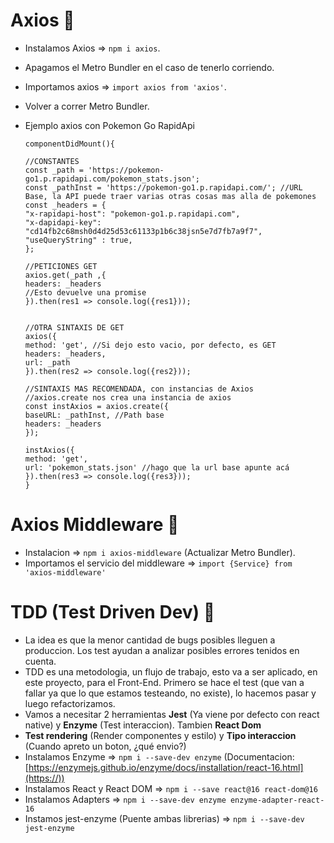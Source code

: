 # Axios 🚀️

* Instalamos Axios => `npm i axios`.
* Apagamos el Metro Bundler en el caso de tenerlo corriendo.
* Importamos axios => `import axios from 'axios'`.
* Volver a correr Metro Bundler.
* Ejemplo axios con Pokemon Go RapidApi

  ```
  componentDidMount(){

  //CONSTANTES
  const _path = 'https://pokemon-go1.p.rapidapi.com/pokemon_stats.json';
  const _pathInst = 'https://pokemon-go1.p.rapidapi.com/'; //URL Base, la API puede traer varias otras cosas mas alla de pokemones
  const _headers = {
  "x-rapidapi-host": "pokemon-go1.p.rapidapi.com",
  "x-dapidapi-key": "cd14fb2c68msh0d4d25d53c61133p1b6c38jsn5e7d7fb7a9f7",
  "useQueryString" : true,
  };

  //PETICIONES GET
  axios.get(_path ,{
  headers: _headers
  //Esto devuelve una promise
  }).then(res1 => console.log({res1}));


  //OTRA SINTAXIS DE GET
  axios({
  method: 'get', //Si dejo esto vacio, por defecto, es GET
  headers: _headers,
  url: _path
  }).then(res2 => console.log({res2}));

  //SINTAXIS MAS RECOMENDADA, con instancias de Axios
  //axios.create nos crea una instancia de axios
  const instAxios = axios.create({
  baseURL: _pathInst, //Path base
  headers: _headers
  });

  instAxios({
  method: 'get',
  url: 'pokemon_stats.json' //hago que la url base apunte acá
  }).then(res3 => console.log({res3}));
  }
  ```

# Axios Middleware 🚀️

* Instalacion => `npm i axios-middleware` (Actualizar Metro Bundler).
* Importamos el servicio del middleware => `import {Service} from 'axios-middleware'`

# TDD (Test Driven Dev) 👀️ 

* La idea es que la menor cantidad de bugs posibles lleguen a produccion. Los test ayudan a analizar posibles errores tenidos en cuenta.
* TDD es una metodologia, un flujo de trabajo, esto va a ser aplicado, en este proyecto, para el Front-End. Primero se hace el test (que van a fallar ya que lo que estamos testeando, no existe), lo hacemos pasar y luego refactorizamos.
* Vamos a necesitar 2 herramientas **Jest** (Ya viene por defecto con react native) y **Enzyme** (Test interaccion). Tambien **React Dom**
* **Test rendering** (Render componentes y estilo) y **Tipo interaccion** (Cuando apreto un boton, ¿qué envio?)
* Instalamos Enzyme => `npm i --save-dev enzyme` (Documentacion: [https://enzymejs.github.io/enzyme/docs/installation/react-16.html](https://))
* Instalamos React y React DOM => `npm i --save react@16 react-dom@16`
* Instalamos Adapters => `npm i --save-dev enzyme enzyme-adapter-react-16`
* Instamos jest-enzyme (Puente ambas librerias) => `npm i --save-dev jest-enzyme`
